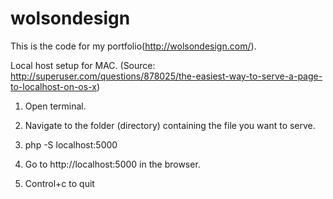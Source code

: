 # wolsondesign
This is the code for my portfolio(http://wolsondesign.com/).

Local host setup for MAC. (Source: http://superuser.com/questions/878025/the-easiest-way-to-serve-a-page-to-localhost-on-os-x)

1. Open terminal.

2. Navigate to the folder (directory) containing the file you want to serve.

3. php -S localhost:5000

4. Go to http://localhost:5000 in the browser.

5. Control+c to quit